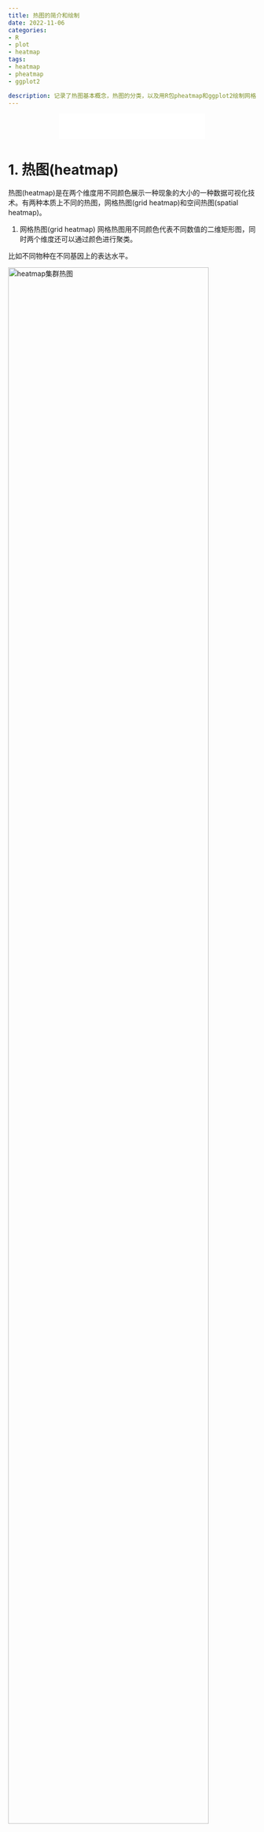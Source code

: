 ```yaml
---
title: 热图的简介和绘制
date: 2022-11-06
categories:
- R
- plot
- heatmap
tags:
- heatmap
- pheatmap
- ggplot2

description: 记录了热图基本概念，热图的分类，以及用R包pheatmap和ggplot2绘制网格热图的代码。
---
```


<div align="middle"><iframe frameborder="no" border="0" marginwidth="0" marginheight="0" width=298 height=52 src="//music.163.com/outchain/player?type=2&id=105140&auto=1&height=32"></iframe></div>


# 1. 热图(heatmap)
热图(heatmap)是在两个维度用不同颜色展示一种现象的大小的一种数据可视化技术。有两种本质上不同的热图，网格热图(grid heatmap)和空间热图(spatial heatmap)。

1. 网格热图(grid heatmap)
网格热图用不同颜色代表不同数值的二维矩形图，同时两个维度还可以通过颜色进行聚类。

比如不同物种在不同基因上的表达水平。

<img src="https://upload.wikimedia.org/wikipedia/commons/thumb/4/48/Heatmap.png/1024px-Heatmap.png" width=90% title="heatmap集群热图" align=center/>

**<p align="center">Figure 1. heatmap集群热图</p>**

2. 空间热图(spatial heatmap)
空间热图将空间现象的大小通过颜色投射到地图上。

比如世界的温度分布图。

<img src="https://upload.wikimedia.org/wikipedia/commons/thumb/e/e7/World_heat_map.png/1024px-World_heat_map.png" width=90% title="heatmap空间热图" align=center/>

**<p align="center">Figure 2. heatmap空间热图</p>**

3. 等值线图(choropleth map)
此外，还有与空间热图相似的，常用于地理上可视化的等值线图(choropleth map)。等值线图按照地理边界分组，如国家，州，省或者人为划分的植被区和气候区等，常常具有不规则边界。

比如美国各州人口密度图。

<img src="https://upload.wikimedia.org/wikipedia/commons/thumb/3/34/U.S._states_and_territories_by_population_density.svg/1024px-U.S._states_and_territories_by_population_density.svg.png" width=90% title="heatmap空间热图" align=center/>

**<p align="center">Figure 3. choropleth map等值线图</p>**

# 2. 绘制热图
这篇文章记录的是绘制网格热图的方法，包括常用的R包pheatmap和ggplot2。

## 2.1. pheatmap包
1. 输入数据(gene_expression.txt)的格式
- 第一行标题行
- 第一列是基因名称
- 第二列是数值（比如表达量）
- 可以是一组数据，则只有第二列；也可以是多组数据，依次是第二列及之后列。

```
tf ath_1 ath_2 egr_1 egr_2
AP2 1.0043 0 0.942273 0
ARF 1.20516 1.58619 1.13073 1.48129
```

2. 读取数据和聚类
```R
df<-read.table("gene_expression.txt",sep= " ", header = T,row.names = 1)
df_row <- hclust(dist(df)) #对行聚类
df <- df[df_row$order,] #按行聚类结果排序
df_column <- hclust(dist(t(df))) #对列聚类
df <- df[,df_column$order] #按列聚类结果排序
```

3. 绘制热图
```R
BiocManager::install("pheatmap")
library(pheatmap)
pheatmap(mat=df,color = colorRampPalette(c("lightgreen", "yellow","orange","red"))(20),legend_breaks = c(1:4), legend_labels = c("1.0","2.0","3.0","4.0"), border_color="white",treeheight_row = 50, treeheight_col = 8, display_numbers = TRUE, number_color = "black",main = "TF heatmap",cellwidth = 50, cellheight = 10)
# 其中color = colorRampPalette(c("lightgreen", "yellow","orange","red"))(20) #设置颜色渐变，值从低到高依次是浅绿色-黄色-橙色-红色，共20个颜色。
```

4. 更完整的pheatmap参数

```R
pheatmap(mat = mat, # 表达矩阵
               scale = "row", # 数据标准化方法（col/row/none）
               clustering_method = "complete", # 聚类方法（ward/ward.D/ward.D2/single/complete/average/mcquitty/median/centroid）
               clustering_distance_rows = "euclidean", # 行距离度量（correlation/euclidean）
               clustering_distance_cols = "euclidean", # 列距离度量（correlation/euclidean）
               cluster_cols = TRUE,cluster_rows = TRUE, # 行/列聚类（TRUE/FALSE）
               treeheight_col = 35,treeheight_row = 45, # 行/列聚类树高度
               annotation_col = coldata, # 分组矩阵（可不提供）
               cutree_cols = 2, # 列等分为2
               cutree_rows = 2, # 行等分为2
               show_colnames = TRUE,show_rownames = TRUE, # 是否显示行/列标签（TRUE/FALSE）
               fontsize_row = 7.5,fontsize_col = 7.5, # 横/纵轴标签大小
               color = colorRampPalette(colors = c("blue","white","red"))(100), # 颜色设置
               main = paste("Cluster Heatmap of",nrow(mat),"features",sep = " "), # 标题设置
               filename = "heatmap.pdf", # 输出文件设置
               width = 7,height = 7) # 图片长宽设置
```

## 2.2. ggplot2包
这个我还没试过，把https://zhuanlan.zhihu.com/p/464964887提到的代码摘抄在这。

```R
# Step1 根据实际情况确定是否对数据进行标准化
data <- scale(data,center = TRUE,scale = TRUE)

# Step2 数据重排及格式转换
row_clust <- hclust(dist(mat,method = "euclidean"),method = "complete") # 行(特征)聚类
rowInd <- row_clust$order # 行(特征)的顺序
col_clust <- hclust(dist(t(mat),method = "euclidean"),method = "complete") # 矩阵转置,列(样本)聚类
colInd <- col_clust$order # 列(样本)的顺序
mat <- mat[rowInd,colInd] # 将数据按照聚类结果重新排序
melt_mat <- melt(mat) # 融合数据,使之适用ggplot
colnames(melt_mat) <- c("Feature","Sample","Value")

# 聚类方法：ward.D/ward.D2/single/complete/average/mcquitty/median/centroid（后两种可能会出现边为负的情况）
# 距离度量：euclidean/maximum/manhattan/canberra/binary/minkowski

# Step3 绘制聚类树
h <- ggtree(row_clust,layout = "rectangular",branch.length = "none") # 行聚类树
v <- ggtree(col_clust)+layout_dendrogram() # 列聚类树

# Step4 绘制热图
p.ggplot <- ggplot(data = mat_new,aes(x = Sample,y = Feature,fill = Value))+
  geom_tile()+
  theme_minimal()+
  scale_fill_gradient2(low = "blue",high = "red",mid = "white",name = "Expression")+
  scale_y_discrete(position = "right")+
  labs(x = "",y = "")+
  theme(axis.title = element_text(size = 15),
        axis.text.y = element_text(size = 10),axis.text.x = element_text(angle = 90,size = 11),
        legend.title = element_text(size = 15),legend.text = element_text(size = 11))

# Step5 绘制分组信息条形图（可不提供）
p.group <- ggplot(data = coldata,aes(x = Sample,y = Condition,fill = Group))+
  geom_tile()+
  scale_y_discrete(position = "right")+
  theme_minimal()+
  theme(axis.text = element_blank(),axis.title = element_blank(),
        legend.title = element_text(size = 15),legend.text = element_text(size = 11))+
  labs(fill = "Group")

# Step6 拼接图
p.all <- p.ggplot %>% insert_left(h,width = 0.15) %>% insert_top(p.group,height = 0.05) %>% insert_top(v,height = 0.1)
```

# 3. references
1. https://en.wikipedia.org/wiki/Heat_map
2. https://zhuanlan.zhihu.com/p/464964887

-------

- 欢迎关注微信公众号：**生信技工**
- 公众号主要分享生信分析、生信软件、基因组学、转录组学、植物进化、生物学概念等相关内容，包括生物信息学工具的基本原理、操作步骤和学习心得。

<img src="https://github.com/yanzhongsino/yanzhongsino.github.io/blob/hexo/source/wechat/Wechat_public_qrcode.jpg?raw=true" width=50% title="wechat_public_QRcode.png" align=center/>
